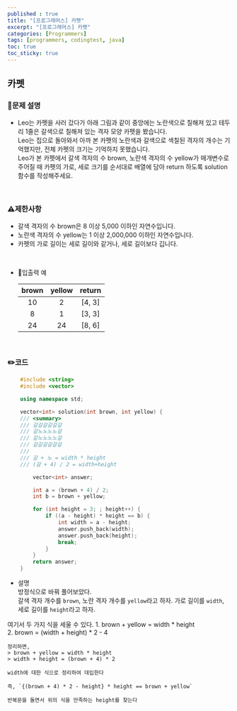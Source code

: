 ```yaml
---
published : true
title: "[프로그래머스] 카펫"
excerpt: "[프로그래머스] 카펫"
categories: [Programmers]
tags: [programmers, codingtest, java]
toc: true
toc_sticky: true
---
```


## 카펫

### 📝문제 설명 

+ Leo는 카펫을 사러 갔다가 아래 그림과 같이 중앙에는 노란색으로 칠해져 있고 테두리 1줄은 갈색으로 칠해져 있는 격자 모양 카펫을 봤습니다.  
    Leo는 집으로 돌아와서 아까 본 카펫의 노란색과 갈색으로 색칠된 격자의 개수는 기억했지만, 전체 카펫의 크기는 기억하지 못했습니다.  
    Leo가 본 카펫에서 갈색 격자의 수 brown, 노란색 격자의 수 yellow가 매개변수로 주어질 때 카펫의 가로, 세로 크기를 순서대로 배열에 담아 return 하도록 solution 함수를 작성해주세요.

<br/>

### ⚠️제한사항
    
+ 갈색 격자의 수 brown은 8 이상 5,000 이하인 자연수입니다.
+ 노란색 격자의 수 yellow는 1 이상 2,000,000 이하인 자연수입니다.
+ 카펫의 가로 길이는 세로 길이와 같거나, 세로 길이보다 깁니다.
    
<br/>

+ 📜입출력 예

   | brown | yellow | return | 
   | :---: | :----: | :----: | 
   | 10 | 2 | [4, 3] |  
   | 8 | 1 | [3, 3] |
   | 24 | 24 | [8, 6] |  

<br/>

### ✏️코드

```cpp
    #include <string>
    #include <vector>

    using namespace std;

    vector<int> solution(int brown, int yellow) {
    /// <summary>
    /// 갈갈갈갈갈갈
    /// 갈노노노노갈
    /// 갈노노노노갈
    /// 갈갈갈갈갈갈
    /// 
    /// 갈 + 노 = width * height
    /// (갈 + 4) / 2 = width+height

        vector<int> answer;

        int a = (brown + 4) / 2;
        int b = brown + yellow;

        for (int height = 3; ; height++) {
            if ((a - height) * height == b) {
                int width = a - height;
                answer.push_back(width);
                answer.push_back(height);
                break;
            }
        }
        return answer;
    }
```
   + 설명  
   방정식으로 바꿔 풀어보았다.  
   갈색 격자 개수를 `brown`, 노란 격자 개수를 `yellow`라고 하자.
   가로 길이를 `width`, 세로 길이를 `height`라고 하자.    
   
   여기서 두 가지 식을 세울 수 있다.
    1. brown + yellow = width * height  
    2. brown = (width + height) * 2 - 4
  
    정리하면,  
    > brown + yellow = width * height  
    > width + height = (brown + 4) * 2 

    width에 대한 식으로 정리하여 대입한다  

    즉, `{(brown + 4) * 2 - height} * height == brown + yellow`

    반복문을 돌면서 위의 식을 만족하는 height를 찾는다